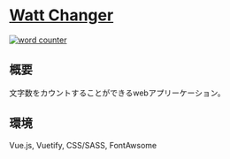 # [Watt Changer](https://count-words.web.app/)

[![word counter](https://user-images.githubusercontent.com/67997077/127482736-f33aed9c-d572-4015-ab66-12a9be0b3700.png)](https://count-words.web.app/)

## 概要
文字数をカウントすることができるwebアプリーケーション。

## 環境
Vue.js, Vuetify, CSS/SASS, FontAwsome


